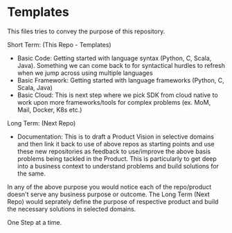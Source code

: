 # Templates

This files tries to convey the purpose of this repository.

Short Term: (This Repo - Templates)
* Basic Code: Getting started with language syntax (Python, C, Scala, Java). Something we can come back to for syntactical hurdles to refresh when we jump across using multiple languages
* Basic Framework: Getting started with language frameworks (Python, C, Scala, Java)
* Basic Cloud: This is next step where we pick SDK from cloud native to work upon more frameworks/tools for complex problems (ex. MoM, Mail, Docker, K8s etc.)

Long Term: (Next Repo)
* Documentation: This is to draft a Product Vision in selective domains and then link it back to use of above repos as starting points and use these new repositories as feedback to use/improve the above basis problems being tackled in the Product. This is particularly to get deep into a business context to understand problems and build solutions for the same.

In any of the above purpose you would notice each of the repo/product doesn't serve any business purpose or outcome. The Long Term (Next Repo) would seprately define the purpose of respective product and build the necessary solutions in selected domains.

One Step at a time.
